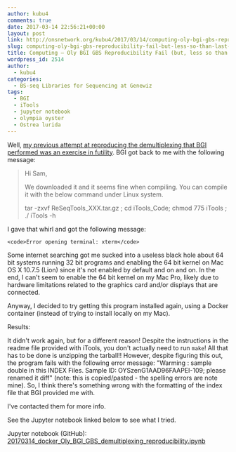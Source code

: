 ```yaml
---
author: kubu4
comments: true
date: 2017-03-14 22:56:21+00:00
layout: post
link: http://onsnetwork.org/kubu4/2017/03/14/computing-oly-bgi-gbs-reproducibility-fail-but-less-so-than-last-time/
slug: computing-oly-bgi-gbs-reproducibility-fail-but-less-so-than-last-time
title: Computing – Oly BGI GBS Reproducibility Fail (but, less so than last time)...
wordpress_id: 2514
author:
  - kubu4
categories:
  - BS-seq Libraries for Sequencing at Genewiz
tags:
  - BGI
  - iTools
  - jupyter notebook
  - olympia oyster
  - Ostrea lurida
---
```


Well, [my previous attempt at reproducing the demultiplexing that BGI performed was an exercise in futility](http://onsnetwork.org/kubu4/2017/03/07/computing-oly-bgi-gbs-reproducibility-fail/). BGI got back to me with the following message:





<blockquote>Hi Sam,

We downloaded it and it seems fine when compiling. You can compile it with the below command under Linux system.

tar -zxvf ReSeqTools_XXX.tar.gz ; cd iTools_Code; chmod 775 iTools ; ./ iTools -h</blockquote>





I gave that whirl and got the following message:


    
    <code>Error opening terminal: xterm</code>



Some internet searching got me sucked into a useless black hole about 64 bit systems running 32 bit programs and enabling the 64 bit kernel on Mac OS X 10.7.5 (Lion) since it's not enabled by default and on and on. In the end, I can't seem to enable the 64 bit kernel on my Mac Pro, likely due to hardware limitations related to the graphics card and/or displays that are connected.

Anyway, I decided to try getting this program installed again, using a Docker container (instead of trying to install locally on my Mac).



Results:

It didn't work again, but for a different reason! Despite the instructions in the readme file provided with iTools, you don't actually need to run `make`! All that has to be done is unzipping the tarball!! However, despite figuring this out, the program fails with the following error message: "Warming : sample double in this INDEX Files. Sample ID: OYSzenG1AAD96FAAPEI-109; please renamed it diff" (note: this is copied/pasted - the spelling errors are note mine). So, I think there's something wrong with the formatting of the index file that BGI provided me with.

I've contacted them for more info.

See the Jupyter notebook linked below to see what I tried.

Jupyter notebook (GitHub): [20170314_docker_Oly_BGI_GBS_demultiplexing_reproducibility.ipynb](https://github.com/sr320/LabDocs/blob/master/jupyter_nbs/sam/20170314_docker_Oly_BGI_GBS_demultiplexing_reproducibility.ipynb)
